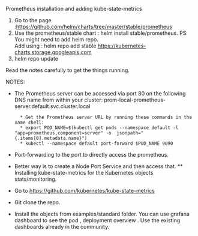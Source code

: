 Prometheus installation and adding kube-state-metrics

1. Go to the page :https://github.com/helm/charts/tree/master/stable/prometheus
2. Use the prometheus/stable chart : helm install  stable/prometheus.
            PS: You might need to add helm repo.  
            Add using  :  helm repo add stable	https://kubernetes-charts.storage.googleapis.com
3. helm repo update

Read the notes carefully to get the things running.

NOTES:
* The Prometheus server can be accessed via port 80 on the following DNS name from within your cluster:
prom-local-prometheus-server.default.svc.cluster.local


        * Get the Prometheus server URL by running these commands in the same shell:
        * export POD_NAME=$(kubectl get pods --namespace default -l "app=prometheus,component=server" -o  jsonpath="{.items[0].metadata.name}")
        * kubectl --namespace default port-forward $POD_NAME 9090

* Port-forwarding to the port to directly access the prometheus.
* Better way is to create a Node Port Service and then access that.
** Installing kube-state-metrics for the Kubernetes objects stats/monitoring.
* Go to https://github.com/kubernetes/kube-state-metrics
* Git clone the repo.
* Install the objects from examples/standard  folder.
You can use grafana dashboard to see the pod , deployment overview . Use the existing dashboards already in the community.


